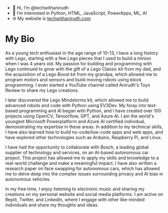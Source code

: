 - 👋 Hi, I’m @techwithanirudh
- 👀 I’m interested in Python, HTML, JavaScript, PowerApps, ML, AI
- 🌐 My website is [techwithanirudh.com](https://www.techwithanirudh.com)

# My Bio
As a young tech enthusiast in the age range of 10-13, I have a long history with Lego, starting with a few Lego pieces that I used to build a minion when I was 4 years old. My passion for building and programming with Lego continued to grow with the gift of a Lego Classic kit from my dad, and the acquisition of a Lego Boost kit from my grandpa, which allowed me to program motors and sensors and build moving robots using block programming. I even started a YouTube channel called Anirudh's Toys Review to share my Lego creations.

I later discovered the Lego Mindstorms kit, which allowed me to build advanced robots and code with Python using EV3Dev. My foray into text-based programming and AI began with Python, and I have created over 100 projects using OpenCV, Tensorflow, GPT, and Azure AI. I am the world's youngest Microsoft Powerplatform and Azure AI certified individual, demonstrating my expertise in these areas. In addition to my technical skills, I have also learned how to build no-code/low-code apps and web apps, and have explored other technologies such as Arduino, Raspberry Pi, and Linux.

I have had the opportunity to collaborate with Bosch, a leading global supplier of technology and services, on an AI-based autonomous car project. This project has allowed me to apply my skills and knowledge to a real-world challenge and make a meaningful impact. I have also written a research paper on face swapping for autonomous cars, which has allowed me to delve deep into the complex issues surrounding privacy and AI bias in autonomous vehicles.

In my free time, I enjoy listening to electronic music and sharing my creations on my personal website and social media platforms. I am active on Replit, Twitter, and LinkedIn, where I engage with other like-minded individuals and share my thoughts and ideas.

<!---
techwithanirudh/techwithanirudh is a ✨ special ✨ repository because its `README.md` (this file) appears on your GitHub profile.
You can click the Preview link to take a look at your changes.
--->
